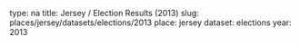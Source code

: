 type: na
title: Jersey / Election Results (2013)
slug: places/jersey/datasets/elections/2013
place: jersey
dataset: elections
year: 2013
